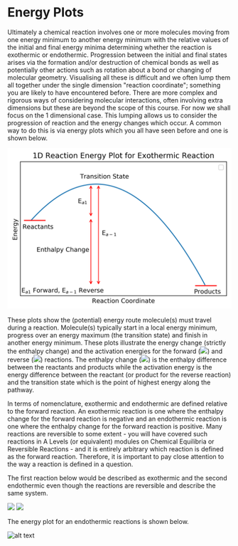 # Energy Plots

Ultimately a chemical reaction involves one or more molecules moving from one energy minimum to another energy minimum with the relative values of the initial and final energy minima determining whether the reaction is exothermic or endothermic. Progression between the initial and final states arises via the formation and/or destruction of chemical bonds as well as potentially other actions such as rotation about a bond or changing of molecular geometry. Visualising all these is difficult and we often lump them all together under the single dimension "reaction coordinate"; something you are likely to have encountered before. There are more complex and rigorous ways of considering molecular interactions, often involving extra dimensions but these are beyond the scope of this course. For now we shall focus on the 1 dimensional case.
This lumping allows us to consider the progression of reaction and the energy changes which occur. A common way to do this is via energy plots which you all have seen before and one is shown below. 

![alt text](./figures/Exothermic_plot.png)

 
These plots show the (potential) energy route molecule(s) must travel during a reaction. Molecule(s) typically start in a local energy minimum, progress over an energy maximum (the transition state) and finish in another energy minimum. These plots illustrate the energy change (strictly the enthalpy change) and the activation energies for the forward (<img src="https://render.githubusercontent.com/render/math?math=E_a">) and reverse (<img src="https://render.githubusercontent.com/render/math?math=E_{a-1}">) reactions. 
The enthalpy change (<img src="https://render.githubusercontent.com/render/math?math=\Delta H">) is the enthalpy difference between the reactants and products while the activation energy is the energy difference between the reactant (or product for the reverse reaction) and the transition state which is the point of highest energy along the pathway.  

In terms of nomenclature, exothermic and endothermic are defined relative to the forward reaction. An exothermic reaction is one where the enthalpy change for the forward reaction is negative and an endothermic reaction is one where the enthalpy change for the forward reaction is positive. Many reactions are reversible to some extent - you will have covered such reactions in A Levels (or equivalent) modules on Chemical Equilibria or Reversible Reactions - and it is entirely arbitrary which reaction is defined as the forward reaction. Therefore, it is important to pay close attention to the way a reaction is defined in a question. 

The first reaction below would be described as exothermic and the second endothermic even though the reactions are reversible and describe the same system.

<img src="https://render.githubusercontent.com/render/math?math=2 NO_2 \rightarrow N_2O_4">

<img src="https://render.githubusercontent.com/render/math?math=N_2O_4 \rightarrow 2NO_2">


The energy plot for an endothermic reactions is shown below.

![alt text](./figures/Endothermic_plot.png)

